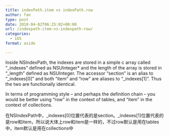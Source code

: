 ```yaml
---
title: indexPath.item vs indexPath.row
author: fan
type: post
date: 2018-04-02T06:25:02+00:00
url: /indexpath-item-vs-indexpath-row/
categories:
  - iOS
format: aside

---
```

Inside NSIndexPath, the indexes are stored in a simple c array called &#8220;\_indexes&#8221; defined as NSUInteger* and the length of the array is stored in &#8220;\_length&#8221; defined as NSUInteger. The accessor &#8220;section&#8221; is an alias to &#8220;\_indexes[0]&#8221; and both &#8220;item&#8221; and &#8220;row&#8221; are aliases to &#8220;\_indexes[1]&#8221;. Thus the two are functionally identical.
  
In terms of programming style – and perhaps the definition chain – you would be better using &#8220;row&#8221; in the context of tables, and &#8220;item&#8221; in the context of collections.
  
在NSIndexPath中，\_indexes[0]位置代表的是section。\_indexes[1]位置代表的是row和item，所以说大体上row和item是一样的，不过row默认是用在tables中，item默认是用在collections中
